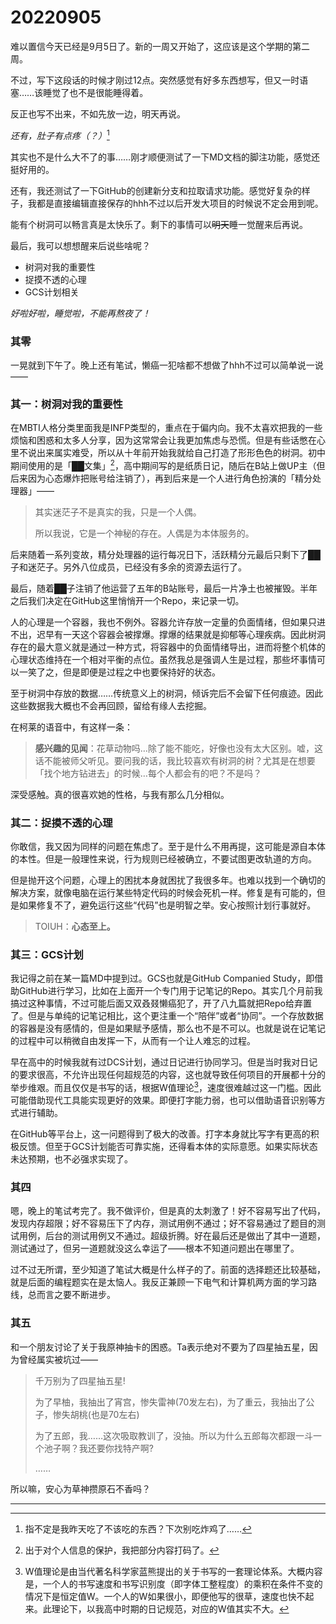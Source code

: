# 20220905

难以置信今天已经是9月5日了。新的一周又开始了，这应该是这个学期的第二周。

不过，写下这段话的时候才刚过12点。突然感觉有好多东西想写，但又一时语塞……该睡觉了也不是很能睡得着。

反正也写不出来，不如先放一边，明天再说。

*还有，肚子有点疼（？）*[^1]

[^1]:指不定是我昨天吃了不该吃的东西？下次别吃炸鸡了……

其实也不是什么大不了的事……刚才顺便测试了一下MD文档的脚注功能，感觉还挺好用的。

还有，我还测试了一下GitHub的创建新分支和拉取请求功能。感觉好复杂的样子，我都是直接编辑直接保存的hhh不过以后开发大项目的时候说不定会用到呢。

能有个树洞可以畅言真是太快乐了。剩下的事情可以~~明天~~睡一觉醒来后再说。

最后，我可以想想醒来后说些啥呢？

- 树洞对我的重要性
- 捉摸不透的心理
- GCS计划相关

*好啦好啦，睡觉啦，不能再熬夜了！*

### 其零

一晃就到下午了。晚上还有笔试，懒癌一犯啥都不想做了hhh不过可以简单说一说——

### 其一：树洞对我的重要性

在MBTI人格分类里面我是INFP类型的，重点在于偏内向。我不太喜欢把我的一些烦恼和困惑和太多人分享，因为这常常会让我更加焦虑与恐慌。但是有些话憋在心里不说出来属实难受，所以从十年前开始我就给自己打造了形形色色的树洞。初中期间使用的是「██文集」[^2]，高中期间写的是纸质日记，随后在B站上做UP主（但后来因为心态爆炸把账号给注销了），再到后来是一个人进行角色扮演的「精分处理器」——

[^2]:出于对个人信息的保护，我把部分内容打码了。

>其实迷茫子不是真实的我，只是一个人偶。
>
>所以我说，它是一个神秘的存在。人偶是为本体服务的。

后来随着一系列变故，精分处理器的运行每况日下，活跃精分元最后只剩下了██子和迷茫子。另外八位成员，已经没有多余的资源去运行了。

最后，随着██子注销了他运营了五年的B站账号，最后一片净土也被摧毁。半年之后我们决定在GitHub这里悄悄开一个Repo，来记录一切。

人的心理是一个容器，我也不例外。容器允许存放一定量的负面情绪，但如果只进不出，迟早有一天这个容器会被撑爆。撑爆的结果就是抑郁等心理疾病。因此树洞存在的最大意义就是通过一种方式，将容器中的负面情绪导出，进而将整个机体的心理状态维持在一个相对平衡的点位。虽然我总是强调人生是过程，那些坏事情可以一笑了之，但是即便是过程之中也要保持好的状态。

至于树洞中存放的数据……传统意义上的树洞，倾诉完后不会留下任何痕迹。因此这些数据我大概也不会再回顾，留给有缘人去挖掘。

在柯莱的语音中，有这样一条：

> **感兴趣的见闻**：花草动物吗…除了能不能吃，好像也没有太大区别。嘘，这话不能被师父听见。要问我的话，我比较喜欢有树洞的树？尤其是在想要「找个地方钻进去」的时候…每个人都会有的吧？不是吗？

深受感触。真的很喜欢她的性格，与我有那么几分相似。

### 其二：捉摸不透的心理

你敢信，我又因为同样的问题在焦虑了。至于是什么不用再提，这可能是源自本体的本性。但是一般理性来说，行为规则已经被确立，不要试图更改轨道的方向。

但是抛开这个问题，心理上的困扰本身就困扰了我很多年。也难以找到一个确切的解决方案，就像电脑在运行某些特定代码的时候会死机一样。修复是有可能的，但是如果修复不了，避免运行这些“代码”也是明智之举。安心按照计划行事就好。

>TOIUH：**心态至上。**

### 其三：GCS计划

我记得之前在某一篇MD中提到过。GCS也就是GitHub Companied Study，即借助GitHub进行学习，比如在上面开一个专门用于记笔记的Repo。其实几个月前我搞过这种事情，不过可能后面又双叒叕懒癌犯了，开了八九篇就把Repo给弃置了。但是与单纯的记笔记相比，这个更注重一个“陪伴”或者“协同”。一个存放数据的容器是没有感情的，但是如果赋予感情，那么也不是不可以。也就是说在记笔记的过程中可以稍微自由发挥一下，从而有一个让人难忘的过程。

早在高中的时候我就有过DCS计划，通过日记进行协同学习。但是当时我对日记的要求很高，不允许出现任何超规范的内容，这也就导致任何项目的开展都十分的举步维艰。而且仅仅是书写的话，根据W值理论[^3]，速度很难越过这一门槛。因此可能借助现代工具能实现更好的效果。即便打字能力弱，也可以借助语音识别等方式进行辅助。

在GitHub等平台上，这一问题得到了极大的改善。打字本身就比写字有更高的积极反馈。但至于GCS计划能否可靠实施，还得看本体的实际意愿。如果实际状态未达预期，也不必强求实现了。

[^3]:W值理论是由当代著名科学家蓝熊提出的关于书写的一套理论体系。大概内容是，一个人的书写速度和书写识别度（即字体工整程度）的乘积在条件不变的情况下是恒定值W。一个人的W如果很小，即便他写的很草，速度也快不起来。此理论下，以我高中时期的日记规范，对应的W值其实不大。

### 其四

嗯，晚上的笔试考完了。我不做评价，但是真的太刺激了！好不容易写出了代码，发现内存超限；好不容易压下了内存，测试用例不通过；好不容易通过了题目的测试用例，后台的测试用例又不通过。超级折腾。好在最后还是做出了其中一道题，测试通过了，但另一道题就没这么幸运了——根本不知道问题出在哪里了。

过不过无所谓，至少知道了笔试大概是什么样子的了。前面的选择题还比较基础，就是后面的编程题实在是太恼人。我反正兼顾一下电气和计算机两方面的学习路线，总而言之要不断进步。

### 其五

和一个朋友讨论了关于我原神抽卡的困惑。Ta表示绝对不要为了四星抽五星，因为曾经属实被坑过——

>千万别为了四星抽五星!
>
>为了早柚，我抽出了宵宫，惨失雷神(70发左右)，为了重云，我抽出了公子，惨失胡桃(也是70左右)
>
>为了五郎，我……这次吸取教训了，没抽。所以为什么五郎每次都跟一斗一个池子啊？我还要你找特产啊?
>
>……

所以嘛，安心为草神攒原石不香吗？

---
